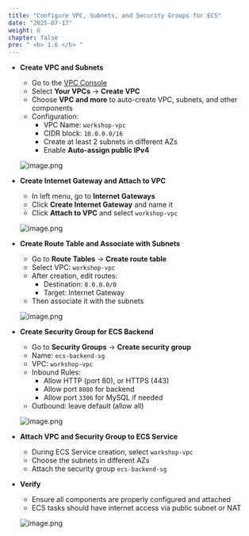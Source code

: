 ```yaml
---
title: "Configure VPC, Subnets, and Security Groups for ECS"
date: "2025-07-17"
weight: 6
chapter: false
pre: " <b> 1.6 </b> "
---
```


- **Create VPC and Subnets**
    - Go to the [VPC Console](https://console.aws.amazon.com/vpc/)
    - Select **Your VPCs** → **Create VPC**
    - Choose **VPC and more** to auto-create VPC, subnets, and other components
    - Configuration:
        - VPC Name: `workshop-vpc`
        - CIDR block: `10.0.0.0/16`
        - Create at least 2 subnets in different AZs
        - Enable **Auto-assign public IPv4**

    ![image.png](/images/configure_vpc/vpc_create.png)

- **Create Internet Gateway and Attach to VPC**
    - In left menu, go to **Internet Gateways**
    - Click **Create Internet Gateway** and name it
    - Click **Attach to VPC** and select `workshop-vpc`

    ![image.png](/images/configure_vpc/internet_gateway.png)

- **Create Route Table and Associate with Subnets**
    - Go to **Route Tables** → **Create route table**
    - Select VPC: `workshop-vpc`
    - After creation, edit routes:
        - Destination: `0.0.0.0/0`
        - Target: Internet Gateway
    - Then associate it with the subnets

    ![image.png](/images/configure_vpc/route_table.png)

- **Create Security Group for ECS Backend**
    - Go to **Security Groups** → **Create security group**
    - Name: `ecs-backend-sg`
    - VPC: `workshop-vpc`
    - Inbound Rules:
        - Allow HTTP (port 80), or HTTPS (443)
        - Allow port `8080` for backend
        - Allow port `3306` for MySQL if needed
    - Outbound: leave default (allow all)

    ![image.png](/images/configure_vpc/security_group.png)

- **Attach VPC and Security Group to ECS Service**
    - During ECS Service creation, select `workshop-vpc`
    - Choose the subnets in different AZs
    - Attach the security group `ecs-backend-sg`

- **Verify**
    - Ensure all components are properly configured and attached
    - ECS tasks should have internet access via public subnet or NAT

    ![image.png](/images/configure_vpc/ecs_network_complete.png)
